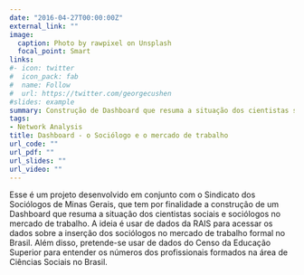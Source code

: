 ```yaml
---
date: "2016-04-27T00:00:00Z"
external_link: ""
image:
  caption: Photo by rawpixel on Unsplash
  focal_point: Smart
links:
#- icon: twitter
#  icon_pack: fab
#  name: Follow
#  url: https://twitter.com/georgecushen
#slides: example
summary: Construção de Dashboard que resuma a situação dos cientistas sociais e sociólogos no mercado de trabalho
tags:
- Network Analysis
title: Dashboard - o Sociólogo e o mercado de trabalho
url_code: ""
url_pdf: ""
url_slides: ""
url_video: ""
---
```


Esse é um projeto desenvolvido em conjunto com o Sindicato dos Sociólogos de Minas Gerais, que tem por finalidade a construção de um Dashboard que resuma a situação dos cientistas sociais e sociólogos no mercado de trabalho. A ideia é usar de dados da RAIS para acessar os dados sobre a inserção dos sociólogos no mercado de trabalho formal no Brasil. Além disso, pretende-se usar de dados do Censo da Educação Superior para entender os números dos profissionais formados na área de Ciências Sociais no Brasil.
